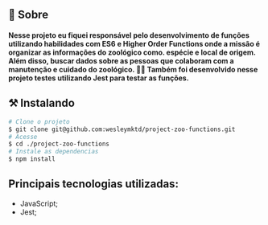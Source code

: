 ## 🧐 Sobre

<h4 align="left"> 
	Nesse projeto eu fiquei responsável pelo desenvolvimento de funções utilizando habilidades com ES6 e Higher Order Functions onde a missão é organizar as informações do zoológico como. espécie e local de origem. Além disso, buscar dados sobre as pessoas que colaboram com a manutenção e cuidado do zoológico. 🧑‍🌾
  Também foi desenvolvido nesse projeto testes utilizando Jest para testar as funções.
</h4>


## ⚒ Instalando <a name = "installing"></a>

```bash
# Clone o projeto
$ git clone git@github.com:wesleymktd/project-zoo-functions.git
# Acesse
$ cd ./project-zoo-functions
# Instale as dependencias
$ npm install

```
## Principais tecnologias utilizadas:
- JavaScript;
- Jest;
